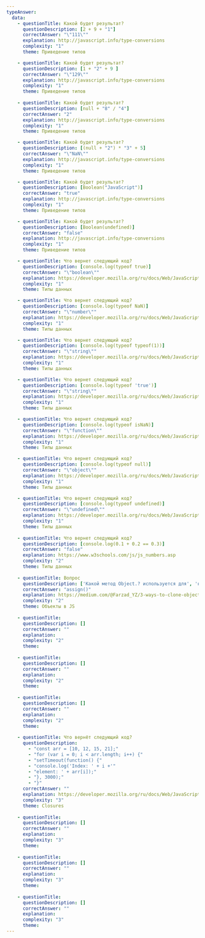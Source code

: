 ```yaml
---
typeAnswer:
  data: 
    - questionTitle: Какой будет результат?
      questionDescription: [2 + 9 + "1"]
      correctAnswer: "\"111\""
      explanation: http://javascript.info/type-conversions
      complexity: "1"
      theme: Приведение типов

    - questionTitle: Какой будет результат?
      questionDescription: [1 + "2" + 9 ]
      correctAnswer: "\"129\""
      explanation: http://javascript.info/type-conversions
      complexity: "1"
      theme: Приведение типов
      
    - questionTitle: Какой будет результат?
      questionDescription: [null + "8" / "4"]
      correctAnswer: "2"
      explanation: http://javascript.info/type-conversions
      complexity: "1"
      theme: Приведение типов

    - questionTitle: Какой будет результат?
      questionDescription: [(null + "2") * "3" + 5]
      correctAnswer: "\"NaN\""
      explanation: http://javascript.info/type-conversions
      complexity: "1"
      theme: Приведение типов

    - questionTitle: Какой будет результат?
      questionDescription: [Boolean("JavaScript")]
      correctAnswer: "true"
      explanation: http://javascript.info/type-conversions
      complexity: "1"
      theme: Приведение типов

    - questionTitle: Какой будет результат?
      questionDescription: [Boolean(undefined)]
      correctAnswer: "false"
      explanation: http://javascript.info/type-conversions
      complexity: "1"
      theme: Приведение типов

    - questionTitle: Что вернет следующий код?
      questionDescription: [console.log(typeof true)]
      correctAnswer: "\"boolean\""
      explanation: https://developer.mozilla.org/ru/docs/Web/JavaScript/Reference/Operators/typeof
      complexity: "1"
      theme: Типы данных

    - questionTitle: Что вернет следующий код?
      questionDescription: [console.log(typeof NaN)]
      correctAnswer: "\"number\""
      explanation: https://developer.mozilla.org/ru/docs/Web/JavaScript/Reference/Operators/typeof
      complexity: "1"
      theme: Типы данных

    - questionTitle: Что вернет следующий код?
      questionDescription: [console.log(typeof typeof(1))]
      correctAnswer: "\"string\""
      explanation: https://developer.mozilla.org/ru/docs/Web/JavaScript/Reference/Operators/typeof
      complexity: "1"
      theme: Типы данных

    - questionTitle: Что вернет следующий код?
      questionDescription: [console.log(typeof 'true')]
      correctAnswer: "\"string\""
      explanation: https://developer.mozilla.org/ru/docs/Web/JavaScript/Reference/Operators/typeof
      complexity: "1"  
      theme: Типы данных

    - questionTitle: Что вернет следующий код?
      questionDescription: [console.log(typeof isNaN)]
      correctAnswer: "\"function\""
      explanation: https://developer.mozilla.org/ru/docs/Web/JavaScript/Reference/Operators/typeof
      complexity: "1"
      theme: Типы данных

    - questionTitle: Что вернет следующий код?
      questionDescription: [console.log(typeof null)]
      correctAnswer: "\"object\""
      explanation: https://developer.mozilla.org/ru/docs/Web/JavaScript/Reference/Operators/typeof
      complexity: "1"
      theme: Типы данных

    - questionTitle: Что вернет следующий код?
      questionDescription: [console.log(typeof undefined)]
      correctAnswer: "\"undefined\""
      explanation: https://developer.mozilla.org/ru/docs/Web/JavaScript/Reference/Operators/typeof
      complexity: "1"
      theme: Типы данных
      
    - questionTitle: Что вернет следующий код?
      questionDescription: [console.log(0.1 + 0.2 == 0.3)]
      correctAnswer: "false"
      explanation: https://www.w3schools.com/js/js_numbers.asp
      complexity: "2"
      theme: Типы данных
      
    - questionTitle: Вопрос
      questionDescription: ['Какой метод Object.? используется для', 'клонирования объектов?']
      correctAnswer: "assign()"
      explanation: https://medium.com/@Farzad_YZ/3-ways-to-clone-objects-in-javascript-f752d148054d
      complexity: "2"
      theme: Объекты в JS
      
    - questionTitle: 
      questionDescription: []
      correctAnswer: ""
      explanation: 
      complexity: "2"
      theme: 
      
    - questionTitle: 
      questionDescription: []
      correctAnswer: ""
      explanation: 
      complexity: "2"
      theme: 
      
    - questionTitle: 
      questionDescription: []
      correctAnswer: ""
      explanation: 
      complexity: "2"
      theme: 
     
    - questionTitle: Что вернёт следующий код?
      questionDescription:
        - "const arr = [10, 12, 15, 21];"
        - "for (var i = 0; i < arr.length; i++) {"
        - "setTimeout(function() {"
        - "console.log('Index: ' + i +'"
        - "element: ' + arr[i]);"
        - "}, 3000);"
        - "}"
      correctAnswer: ""
      explanation: https://developer.mozilla.org/ru/docs/Web/JavaScript/Closures
      complexity: "3"
      theme: Closures
      
    - questionTitle: 
      questionDescription: []
      correctAnswer: ""
      explanation: 
      complexity: "3"
      theme: 
      
    - questionTitle: 
      questionDescription: []
      correctAnswer: ""
      explanation: 
      complexity: "3"
      theme: 
      
    - questionTitle: 
      questionDescription: []
      correctAnswer: ""
      explanation: 
      complexity: "3"
      theme:  
---
```

